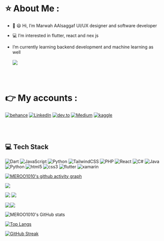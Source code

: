 # :star: About Me :

- 👋 :smiley: Hi, I’m Marwah AAlsaggaf UI/UX designer and software developer


- :computer: I’m interested in flutter, react and nex js
-  I’m currently learning backend development and machine learning as well <br/> <br/>
   ![](https://komarev.com/ghpvc/?username=MEROO1010&label=PROFILE+VIEWS) 
  
  <br/><br/>





# 👉 My accounts :
 [![behance](https://img.shields.io/badge/Behance-0054F7?style=for-the-badge&logo=behance&logoColor=white)](https://www.behance.net/merooalsaggaf/)     [![LinkedIn](https://img.shields.io/badge/LinkedIn-0077B5?style=for-the-badge&logo=linkedin&logoColor=white)](https://www.linkedin.com/in/marwah-alsaggaf-ba44011b2/)
 [![dev.to](https://img.shields.io/badge/dev.to-0A0A0A?style=for-the-badge&logo=devdotto&logoColor=white)](https://dev.to/meroo1010)  [![Medium](https://img.shields.io/badge/Medium-12100E?style=for-the-badge&logo=medium&logoColor=white)](https://medium.com/@meroo468saggaf) [![kaggle](https://img.shields.io/badge/Kaggle-20BEFF?style=for-the-badge&logo=Kaggle&logoColor=white)](https://www.kaggle.com/marwahalsaggaf)
 <br/><br/> <br/><br/><be/> 

## 💻 Tech Stack
![Dart](https://img.shields.io/badge/dart-%230175C2.svg?style=for-the-badge&logo=dart&logoColor=white)  ![JavaScript](https://img.shields.io/badge/javascript-%23323330.svg?style=for-the-badge&logo=javascript&logoColor=%23F7DF1E) ![Python](https://img.shields.io/badge/Python-FFD43B?style=for-the-badge&logo=python&logoColor=blue)  ![TailwindCSS](https://img.shields.io/badge/tailwindcss-%2338B2AC.svg?style=for-the-badge&logo=tailwind-css&logoColor=white)  ![PHP](https://img.shields.io/badge/PHP-777BB4?style=for-the-badge&logo=php&logoColor=white
) ![React](https://img.shields.io/badge/react-%2320232a.svg?style=for-the-badge&logo=react&logoColor=%2361DAFB) ![C#](https://img.shields.io/badge/c%23-%23239120.svg?style=for-the-badge&logo=c-sharp&logoColor=white) ![Java](https://img.shields.io/badge/java-%23ED8B00.svg?style=for-the-badge&logo=java&logoColor=white) ![Python](https://img.shields.io/badge/python-3670A0?style=for-the-badge&logo=python&logoColor=ffdd54) ![html5](https://img.shields.io/badge/HTML5-E34F26?style=for-the-badge&logo=html5&logoColor=white)  ![css3](https://img.shields.io/badge/CSS3-1572B6?style=for-the-badge&logo=css3&logoColor=white) ![flutter](https://img.shields.io/badge/Flutter-02569B?style=for-the-badge&logo=flutter&logoColor=white) ![xamarin](https://img.shields.io/badge/Xamarin-3498DB?style=for-the-badge&logo=xamarin&logoColor=white)



[![MEROO1010's github activity graph](https://github-readme-activity-graph.cyclic.app/graph?username=MEROO1010&bg_color=343233&color=b2a12e&line=b2a12e&point=f0a524&area=true&hide_border=true)](https://github.com/MEROO1010/github-readme-activity-graph)


![](http://github-profile-summary-cards.vercel.app/api/cards/profile-details?username=MEROO1010&theme=zenburn)

![](http://github-profile-summary-cards.vercel.app/api/cards/most-commit-language?username=MEROO1010&theme=zenburn)  ![](http://github-profile-summary-cards.vercel.app/api/cards/repos-per-language?username=MEROO1010&theme=zenburn)




![](http://github-profile-summary-cards.vercel.app/api/cards/productive-time?username=MEROO1010&theme=zenburn&utcOffset=8)![](http://github-profile-summary-cards.vercel.app/api/cards/stats?username=MEROO1010&theme=zenburn)


![MEROO1010's GitHub stats](https://github-readme-stats.vercel.app/api?username=MEROO1010&show_icons=true&theme=slateorange )

[![Top Langs](https://github-readme-stats.vercel.app/api/top-langs/?username=anuraghazra&layout=compact)](https://github.com/anuraghazra/github-readme-stats)


[![GitHub Streak](https://streak-stats.demolab.com?user=MEROO1010&theme=great-gatsby)](https://git.io/streak-stats)




<!---
MEROO1010/MEROO1010 is a ✨ special ✨ repository because its `README.md` (this file) appears on your GitHub profile.
You can click the Preview link to take a look at your changes.
--->
